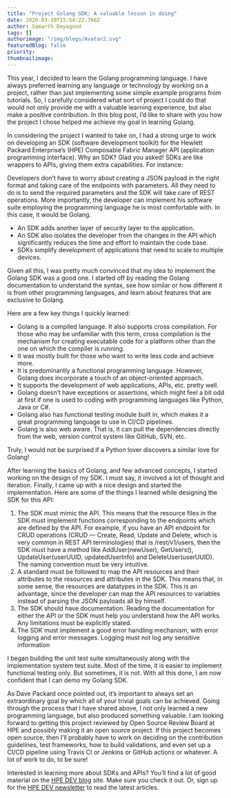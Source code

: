 ```yaml
---
title: "Project Golang SDK: A valuable lesson in doing"
date: 2020-03-30T15:54:22.766Z
author: Samarth Deyagond 
tags: []
authorimage: "/img/blogs/Avatar2.svg"
featuredBlog: false
priority:
thumbnailimage:
---
```

This year, I decided to learn the Golang programming language. I have always preferred learning any language or technology by working on a project, rather than just implementing some simple example programs from tutorials. So, I carefully considered what sort of project I could do that would not only provide me with a valuable learning experience, but also make a positive contribution. In this blog post, I’d like to share with you how the project I chose helped me achieve my goal in learning Golang.

In considering the project I wanted to take on, I had a strong urge to work on developing an SDK (software development toolkit) for the Hewlett Packard Enterprise’s (HPE) Composable Fabric Manager API (application programming interface). Why an SDK? Glad you asked! SDKs are like wrappers to APIs, giving them extra capabilities. For instance:

Developers don’t have to worry about creating a JSON payload in the right format and taking care of the endpoints with parameters. All they need to do is to send the required parameters and the SDK will take care of REST operations. More importantly, the developer can implement his software suite employing the programming language he is most comfortable with. In this case, it would be Golang.

* An SDK adds another layer of security layer to the application.
* An SDK also isolates the developer from the changes in the API which significantly reduces the time and effort to maintain the code base. 
* SDKs simplify development of applications that need to scale to multiple devices.

Given all this, I was pretty much convinced that my idea to implement the Golang SDK was a good one. I started off by reading the Golang documentation to understand the syntax, see how similar or how different it is from other programming languages, and learn about features that are exclusive to Golang. 

Here are a few key things I quickly learned:

* Golang is a compiled language. It also supports cross compilation. For those who may be unfamiliar with this term, cross compilation is the mechanism for creating executable code for a platform other than the one on which the compiler is running.
* It was mostly built for those who want to write less code and achieve more. 
* It is predominantly a functional programming language. However, Golang does incorporate a touch of an object-oriented approach.
* It supports the development of web applications, APIs, etc. pretty well.
* Golang doesn’t have exceptions or assertions, which might feel a bit odd at first if one is used to coding with programming languages like Python, Java or C#.
* Golang also has functional testing module built in, which makes it a great programming language to use in CI/CD pipelines.
* Golang is also web aware. That is, it can pull the dependencies directly from the web, version control system like GitHub, SVN, etc.

Truly, I would not be surprised if a Python lover discovers a similar love for Golang!

After learning the basics of Golang, and few advanced concepts, I started working on the design of my SDK. I must say, it involved a lot of thought and iteration. Finally, I came up with a nice design and started the implementation. Here are some of the things I learned while designing the SDK for this API:

1. The SDK must mimic the API. This means that the resource files in the SDK must implement functions corresponding to the endpoints which are defined by the API. For example, if you have an API endpoint for CRUD operations (CRUD — Create, Read, Update and Delete, which is very common in REST API terminologies) that is /rest/v1/users, then the SDK must have a method like AddUser(newUser), GetUsers(), UpdateUser(userUUID, updatedUserInfo) and DeleteUser(userUUID). The naming convention must be very intuitive.
2. A standard must be followed to map the API resources and their attributes to the resources and attributes in the SDK. This means that, in some sense, the resources are datatypes in the SDK. This is an advantage, since the developer can map the API resources to variables instead of parsing the JSON payloads all by himself.
3. The SDK should have documentation. Reading the documentation for either the API or the SDK must help you understand how the API works. Any limitations must be explicitly stated.
4. The SDK must implement a good error handling mechanism, with error logging and error messages. Logging must not log any sensitive information

I began building the unit test suite simultaneously along with the implementation system test suite. Most of the time, it is easier to implement functional testing only. But sometimes, it is not. With all this done, I am now confident that I can demo my Golang SDK.

As Dave Packard once pointed out, it’s important to always set an extraordinary goal by which all of your trivial goals can be achieved. Going through the process that I have shared above, I not only learned a new programming language, but also produced something valuable. I am looking forward to getting this project reviewed by Open Source Review Board at HPE and possibly making it an open source project. If this project becomes open source, then I’ll probably have to work on deciding on the contribution guidelines, test frameworks, how to build validations, and even set up a CI/CD pipeline using Travis CI or Jenkins or GitHub actions or whatever. A lot of work to do, to be sure!

Interested in learning more about SDKs and APIs? You’ll find a lot of good material on the [HPE DEV blog](https://developer.hpe.com/blog) site. Make sure you check it out. Or, sign up for the [HPE DEV newsletter](https://developer.hpe.com/newsletter-signup) to read the latest articles.

